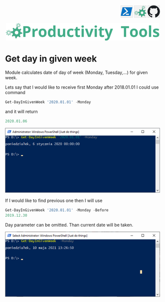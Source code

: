 <!--Category:PowerShell--> 
 <p align="right">
    <a href="https://www.powershellgallery.com/packages/ProductivityTools.GetDayInGivenWeek/"><img src="Images/Header/Powershell_border_40px.png" /></a>
    <a href="http://productivitytools.tech/get-day-in-given-week/"><img src="Images/Header/ProductivityTools_green_40px_2.png" /><a> 
    <a href="https://github.com/pwujczyk/ProductivityTools.GetDayInGivenWeek/"><img src="Images/Header/Github_border_40px.png" /></a>
</p>
<p align="center">
    <a href="http://http://productivitytools.tech/">
        <img src="Images/Header/LogoTitle_green_500px.png" />
    </a>
</p>

# Get day in given week

Module calculates date of day of week (Monday, Tuesday,…) for given week.

Lets say that I would like to receive first Monday after 2018.01.01 I could use command

```powershell
Get-DayInGivenWeek '2020.01.01' -Monday
```
and it will return

```powershell
2020.01.06
```
![Example](Images/SimpleExample.png)


If I would like to find previous one then I will use

```powershell
Get-DayInGivenWeek '2020.01.01' -Monday -Before
2019.12.30
```

Day parameter can be omitted. Than current date will be taken.

![Simplest command](Images/CleanVersion.png)
